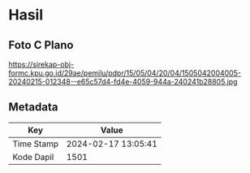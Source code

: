 # Hasil

## Foto C Plano

https://sirekap-obj-formc.kpu.go.id/29ae/pemilu/pdpr/15/05/04/20/04/1505042004005-20240215-012348--e65c57d4-fd4e-4059-944a-240241b28805.jpg


## Metadata

| Key        | Value               |
| ---------- | ------------------- |
| Time Stamp | 2024-02-17 13:05:41 |
| Kode Dapil | 1501                |



